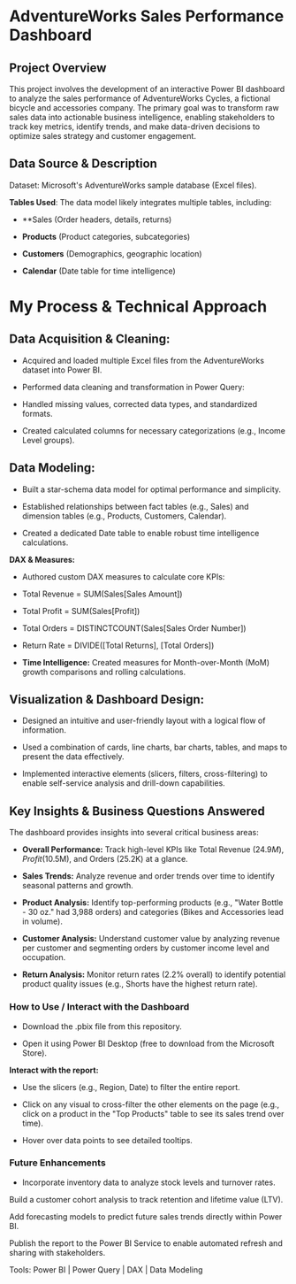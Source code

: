 # AdventureWorks Sales Performance Dashboard

## **Project Overview**
This project involves the development of an interactive Power BI dashboard to analyze the sales performance of AdventureWorks Cycles, a fictional bicycle and accessories company. The primary goal was to transform raw sales data into actionable business intelligence, enabling stakeholders to track key metrics, identify trends, and make data-driven decisions to optimize sales strategy and customer engagement.

 ## Data Source & Description
Dataset: Microsoft's AdventureWorks sample database (Excel files).

 **Tables Used**: The data model likely integrates multiple tables, including:

* **Sales (Order headers, details, returns)

* **Products** (Product categories, subcategories)

* **Customers** (Demographics, geographic location)

* **Calendar** (Date table for time intelligence)

# My Process & Technical Approach

## Data Acquisition & Cleaning:

* Acquired and loaded multiple Excel files from the AdventureWorks dataset into Power BI.

* Performed data cleaning and transformation in Power Query:

* Handled missing values, corrected data types, and standardized formats.

* Created calculated columns for necessary categorizations (e.g., Income Level groups).

## **Data Modeling:**

* Built a star-schema data model for optimal performance and simplicity.

* Established relationships between fact tables (e.g., Sales) and dimension tables (e.g., Products, Customers, Calendar).

* Created a dedicated Date table to enable robust time intelligence calculations.

**DAX & Measures:**

* Authored custom DAX measures to calculate core KPIs:

* Total Revenue = SUM(Sales[Sales Amount])

* Total Profit = SUM(Sales[Profit])

* Total Orders = DISTINCTCOUNT(Sales[Sales Order Number])

* Return Rate = DIVIDE([Total Returns], [Total Orders])

* **Time Intelligence:** Created measures for Month-over-Month (MoM) growth comparisons and rolling calculations.

## Visualization & Dashboard Design:

* Designed an intuitive and user-friendly layout with a logical flow of information.

* Used a combination of cards, line charts, bar charts, tables, and maps to present the data effectively.

* Implemented interactive elements (slicers, filters, cross-filtering) to enable self-service analysis and drill-down capabilities.

## Key Insights & Business Questions Answered

The dashboard provides insights into several critical business areas:

* **Overall Performance:** Track high-level KPIs like Total Revenue ($24.9M), Profit ($10.5M), and Orders (25.2K) at a glance.

* **Sales Trends:** Analyze revenue and order trends over time to identify seasonal patterns and growth.

* **Product Analysis:** Identify top-performing products (e.g., "Water Bottle - 30 oz." had 3,988 orders) and categories (Bikes and Accessories lead in volume).

* **Customer Analysis:** Understand customer value by analyzing revenue per customer and segmenting orders by customer income level and occupation.

* **Return Analysis:** Monitor return rates (2.2% overall) to identify potential product quality issues (e.g., Shorts have the highest return rate).

### How to Use / Interact with the Dashboard

* Download the .pbix file from this repository.

* Open it using Power BI Desktop (free to download from the Microsoft Store).

**Interact with the report:**

* Use the slicers (e.g., Region, Date) to filter the entire report.

* Click on any visual to cross-filter the other elements on the page (e.g., click on a product in the "Top Products" table to see its sales trend over time).

* Hover over data points to see detailed tooltips.

### **Future Enhancements**

* Incorporate inventory data to analyze stock levels and turnover rates.

Build a customer cohort analysis to track retention and lifetime value (LTV).

Add forecasting models to predict future sales trends directly within Power BI.

Publish the report to the Power BI Service to enable automated refresh and sharing with stakeholders.

Tools: Power BI | Power Query | DAX | Data Modeling
